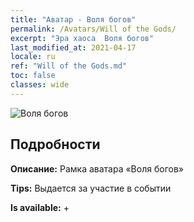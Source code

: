 ```yaml
---
title: "Аватар - Воля богов"
permalink: /Avatars/Will of the Gods/
excerpt: "Эра хаоса  Воля богов"
last_modified_at: 2021-04-17
locale: ru
ref: "Will of the Gods.md"
toc: false
classes: wide
---
```

 ![Воля богов](/images/a/avatarFrame_30.png)

## Подробности

 **Описание:** Рамка аватара «Воля богов» 

 **Tips:** Выдается за участие в событии 

 **Is available:**  + 

